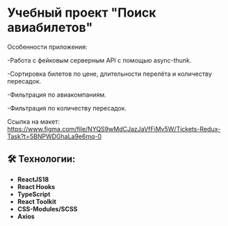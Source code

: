 # Учебный проект "Поиск авиабилетов"
Особенности приложения:

-Работа с фейковым серверным API с помощью async-thunk.

-Сортировка билетов по цене, длительности перелёта и количеству пересадок.

-Фильтрация по авиакомпаниям.

-Фильтрация по количеству пересадок.

Ссылка на макет: https://www.figma.com/file/NYQS9wMdCJazJaVfFiMv5W/Tickets-Redux-Task?t=5BNPWDGhaLa9e6mq-0

 ## 🛠 Технологии:
- **ReactJS18**
- **React Hooks**
- **TypeScript**
- **React Toolkit**
- **CSS-Modules/SCSS**
- **Axios**
